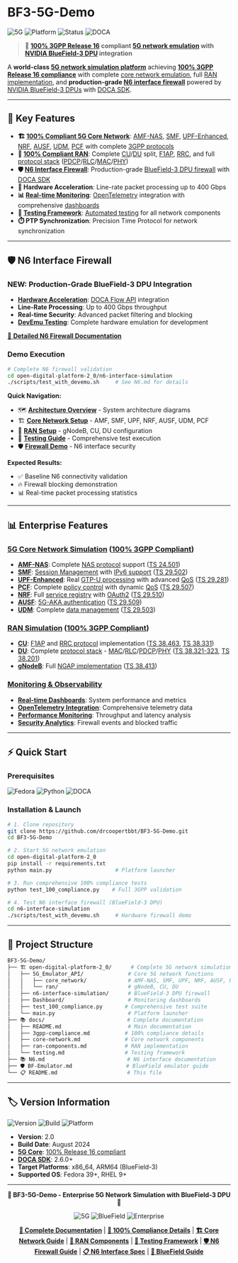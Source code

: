 # BF3-5G-Demo

![5G](https://img.shields.io/badge/5G%20Core-Network%20Emulator-blue.svg)
![Platform](https://img.shields.io/badge/platform-BlueField--3%20DPU-green.svg)
![Status](https://img.shields.io/badge/status-100%25%203GPP%20Compliant-gold.svg)
![DOCA](https://img.shields.io/badge/DOCA%20SDK-2.6.0+-orange.svg)

> **🎉 [100% 3GPP Release 16](docs/3gpp-compliance.md) compliant [5G network emulation](docs/README.md) with [NVIDIA BlueField-3 DPU](BF-Emulator.md) integration**

A **world-class [5G network simulation platform](docs/README.md)** achieving **[100% 3GPP Release 16 compliance](docs/3gpp-compliance.md)** with complete [core network emulation](docs/core-network.md), full [RAN implementation](docs/ran-components.md), and **production-grade [N6 interface firewall](N6.md)** powered by [NVIDIA BlueField-3 DPUs](BF-Emulator.md) with [DOCA SDK](open-digital-platform-2_0/n6-interface-simulation/README.md).

---

## 🚀 Key Features

- **🏗️ [100% Compliant 5G Core Network](docs/core-network.md)**: [AMF-NAS](open-digital-platform-2_0/5G_Emulator_API/core_network/amf_nas.py), [SMF](open-digital-platform-2_0/5G_Emulator_API/core_network/smf.py), [UPF-Enhanced](open-digital-platform-2_0/5G_Emulator_API/core_network/upf_enhanced.py), [NRF](open-digital-platform-2_0/5G_Emulator_API/core_network/nrf.py), [AUSF](open-digital-platform-2_0/5G_Emulator_API/core_network/ausf.py), [UDM](open-digital-platform-2_0/5G_Emulator_API/core_network/udm.py), [PCF](open-digital-platform-2_0/5G_Emulator_API/core_network/pcf.py) with complete [3GPP protocols](docs/3gpp-compliance.md)
- **📡 [100% Compliant RAN](docs/ran-components.md)**: Complete [CU](open-digital-platform-2_0/5G_Emulator_API/ran/cu.py)/[DU](open-digital-platform-2_0/5G_Emulator_API/ran/du.py) split, [F1AP](docs/ran-components.md#f1ap), [RRC](docs/ran-components.md#rrc), and full [protocol stack](docs/ran-components.md#protocol-stack) ([PDCP](docs/ran-components.md#pdcp)/[RLC](docs/ran-components.md#rlc)/[MAC](docs/ran-components.md#mac)/[PHY](docs/ran-components.md#phy))
- **🛡️ [N6 Interface Firewall](N6.md)**: Production-grade [BlueField-3 DPU firewall](open-digital-platform-2_0/n6-interface-simulation/README.md) with [DOCA SDK](BF-Emulator.md)
- **🔄 Hardware Acceleration**: Line-rate packet processing up to 400 Gbps
- **📊 [Real-time Monitoring](docs/testing.md#monitoring)**: [OpenTelemetry](open-digital-platform-2_0/Dashboard/README.md) integration with comprehensive [dashboards](open-digital-platform-2_0/Dashboard/)
- **🧪 [Testing Framework](docs/testing.md)**: [Automated testing](open-digital-platform-2_0/test_100_compliance.py) for all network components
- **⏱️ PTP Synchronization**: Precision Time Protocol for network synchronization

---

## 🛡️ N6 Interface Firewall

### NEW: Production-Grade BlueField-3 DPU Integration
- **[Hardware Acceleration](BF-Emulator.md#hardware-acceleration)**: [DOCA Flow API](open-digital-platform-2_0/n6-interface-simulation/README.md#doca-flow) integration
- **Line-Rate Processing**: Up to 400 Gbps throughput  
- **Real-time Security**: Advanced packet filtering and blocking
- **[DevEmu Testing](open-digital-platform-2_0/n6-interface-simulation/scripts/test_with_devemu.sh)**: Complete hardware emulation for development

[📖 **Detailed N6 Firewall Documentation**](open-digital-platform-2_0/n6-interface-simulation/README.md)

### Demo Execution
```bash
# Complete N6 firewall validation
cd open-digital-platform-2_0/n6-interface-simulation
./scripts/test_with_devemu.sh     # See N6.md for details
```

**Quick Navigation:**
- 🗺️ **[Architecture Overview](docs/README.md#architecture-overview)** - System architecture diagrams
- 🏗️ **[Core Network Setup](docs/core-network.md#quick-start)** - AMF, SMF, UPF, NRF, AUSF, UDM, PCF
- 📡 **[RAN Setup](docs/ran-components.md#quick-start)** - gNodeB, CU, DU configuration
- 🧪 **[Testing Guide](docs/testing.md#running-tests)** - Comprehensive test execution
- 🛡️ **[Firewall Demo](open-digital-platform-2_0/n6-interface-simulation/README.md#demo)** - N6 interface security

**Expected Results:**
- ✅ Baseline N6 connectivity validation
- 🔥 Firewall blocking demonstration  
- 📊 Real-time packet processing statistics

---

## 📊 Enterprise Features

### [5G Core Network Simulation](docs/core-network.md) ([100% 3GPP Compliant](docs/3gpp-compliance.md))
- **[AMF-NAS](open-digital-platform-2_0/5G_Emulator_API/core_network/amf_nas.py)**: Complete [NAS protocol](docs/core-network.md#amf-nas) support ([TS 24.501](docs/3gpp-compliance.md#ts-24501))
- **[SMF](open-digital-platform-2_0/5G_Emulator_API/core_network/smf.py)**: [Session Management](docs/core-network.md#smf) with [IPv6 support](docs/core-network.md#ipv6) ([TS 29.502](docs/3gpp-compliance.md#ts-29502))  
- **[UPF-Enhanced](open-digital-platform-2_0/5G_Emulator_API/core_network/upf_enhanced.py)**: Real [GTP-U processing](docs/core-network.md#gtp-u) with advanced [QoS](docs/core-network.md#qos) ([TS 29.281](docs/3gpp-compliance.md#ts-29281))
- **[PCF](open-digital-platform-2_0/5G_Emulator_API/core_network/pcf.py)**: Complete [policy control](docs/core-network.md#pcf) with dynamic [QoS](docs/core-network.md#qos) ([TS 29.507](docs/3gpp-compliance.md#ts-29507))
- **[NRF](open-digital-platform-2_0/5G_Emulator_API/core_network/nrf.py)**: Full [service registry](docs/core-network.md#nrf) with [OAuth2](docs/core-network.md#oauth2) ([TS 29.510](docs/3gpp-compliance.md#ts-29510))
- **[AUSF](open-digital-platform-2_0/5G_Emulator_API/core_network/ausf.py)**: [5G-AKA authentication](docs/core-network.md#ausf) ([TS 29.509](docs/3gpp-compliance.md#ts-29509))
- **[UDM](open-digital-platform-2_0/5G_Emulator_API/core_network/udm.py)**: Complete [data management](docs/core-network.md#udm) ([TS 29.503](docs/3gpp-compliance.md#ts-29503))

### [RAN Simulation](docs/ran-components.md) ([100% 3GPP Compliant](docs/3gpp-compliance.md))
- **[CU](open-digital-platform-2_0/5G_Emulator_API/ran/cu.py)**: [F1AP](docs/ran-components.md#f1ap) and [RRC protocol](docs/ran-components.md#rrc) implementation ([TS 38.463](docs/3gpp-compliance.md#ts-38463), [TS 38.331](docs/3gpp-compliance.md#ts-38331))
- **[DU](open-digital-platform-2_0/5G_Emulator_API/ran/du.py)**: Complete [protocol stack](docs/ran-components.md#protocol-stack) - [MAC](docs/ran-components.md#mac)/[RLC](docs/ran-components.md#rlc)/[PDCP](docs/ran-components.md#pdcp)/[PHY](docs/ran-components.md#phy) ([TS 38.321-323](docs/3gpp-compliance.md#ts-38321), [TS 38.201](docs/3gpp-compliance.md#ts-38201))
- **[gNodeB](open-digital-platform-2_0/5G_Emulator_API/ran/gnb.py)**: Full [NGAP implementation](docs/ran-components.md#ngap) ([TS 38.413](docs/3gpp-compliance.md#ts-38413))

### [Monitoring & Observability](docs/testing.md#monitoring)
- **[Real-time Dashboards](open-digital-platform-2_0/Dashboard/)**: System performance and metrics
- **[OpenTelemetry Integration](docs/testing.md#telemetry)**: Comprehensive telemetry data
- **[Performance Monitoring](docs/testing.md#performance)**: Throughput and latency analysis
- **[Security Analytics](open-digital-platform-2_0/n6-interface-simulation/README.md#monitoring)**: Firewall events and blocked traffic

---

## ⚡ Quick Start

### Prerequisites
![Fedora](https://img.shields.io/badge/Fedora-39+-orange.svg)
![Python](https://img.shields.io/badge/Python-3.8+-blue.svg)
![DOCA](https://img.shields.io/badge/DOCA%20SDK-2.6.0+-green.svg)

### Installation & Launch
```bash
# 1. Clone repository
git clone https://github.com/drcoopertbbt/BF3-5G-Demo.git
cd BF3-5G-Demo

# 2. Start 5G network emulation
cd open-digital-platform-2_0
pip install -r requirements.txt
python main.py                    # Platform launcher

# 3. Run comprehensive 100% compliance tests
python test_100_compliance.py    # Full 3GPP validation

# 4. Test N6 interface firewall (BlueField-3 DPU)
cd n6-interface-simulation
./scripts/test_with_devemu.sh     # Hardware firewall demo
```

---

## 📁 Project Structure

```bash
BF3-5G-Demo/
├── 🏗️ open-digital-platform-2_0/      # Complete 5G network simulation
│   ├── 5G_Emulator_API/              # Core 5G network functions
│   │   ├── core_network/             # AMF-NAS, SMF, UPF, NRF, AUSF, UDM, PCF
│   │   └── ran/                      # gNodeB, CU, DU
│   ├── n6-interface-simulation/      # BlueField-3 DPU firewall
│   ├── Dashboard/                    # Monitoring dashboards
│   ├── test_100_compliance.py       # Comprehensive test suite
│   └── main.py                       # Platform launcher
├── 📚 docs/                          # Complete documentation
│   ├── README.md                     # Main documentation
│   ├── 3gpp-compliance.md           # 100% compliance details
│   ├── core-network.md              # Core network components
│   ├── ran-components.md            # RAN implementation
│   └── testing.md                   # Testing framework
├── 📚 N6.md                          # N6 interface documentation
├── 🛡️ BF-Emulator.md                 # BlueField emulator guide
└── 📋 README.md                      # This file
```

---

## 🏷️ Version Information

![Version](https://img.shields.io/badge/version-2.0-blue.svg)
![Build](https://img.shields.io/badge/build-August%202024-green.svg)
![Platform](https://img.shields.io/badge/platform-Multi--Platform-orange.svg)

- **Version**: 2.0  
- **Build Date**: August 2024
- **[5G Core](docs/core-network.md)**: [100% Release 16 compliant](docs/3gpp-compliance.md)
- **[DOCA SDK](BF-Emulator.md)**: 2.6.0+
- **Target Platforms**: x86_64, ARM64 (BlueField-3)
- **Supported OS**: Fedora 39+, RHEL 9+

---

<div align="center">

**🌟 BF3-5G-Demo - Enterprise 5G Network Simulation with BlueField-3 DPU 🌟**

![5G](https://img.shields.io/badge/5G%20Core-Network%20Simulation-blue.svg)
![BlueField](https://img.shields.io/badge/BlueField--3-DPU%20Ready-green.svg)
![Enterprise](https://img.shields.io/badge/Enterprise-Grade-gold.svg)

**[📖 Complete Documentation](docs/README.md)** | **[🎉 100% Compliance Details](docs/3gpp-compliance.md)** | **[🏗️ Core Network Guide](docs/core-network.md)** | **[📡 RAN Components](docs/ran-components.md)** | **[🧪 Testing Framework](docs/testing.md)** | **[🛡️ N6 Firewall Guide](open-digital-platform-2_0/n6-interface-simulation/README.md)** | **[📋 N6 Interface Spec](N6.md)** | **[🔧 BlueField Guide](BF-Emulator.md)**

</div>
